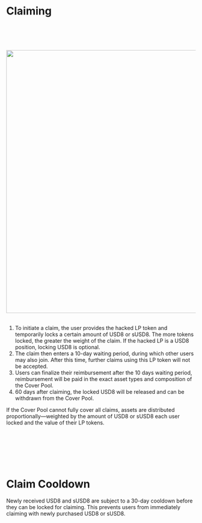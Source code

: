 # Claiming

<br/><br/><br/><br/><img src="/assets/claiming.png" width="700px" /><br/><br/>

1. To initiate a claim, the user provides the hacked LP token and temporarily locks a certain amount of USD8 or sUSD8. The more tokens locked, the greater the weight of the claim. If the hacked LP is a USD8 position, locking USD8 is optional.
2. The claim then enters a 10-day waiting period, during which other users may also join. After this time, further claims using this LP token will not be accepted.
3. Users can finalize their reimbursement after the 10 days waiting period, reimbursement will be paid in the exact asset types and composition of the Cover Pool.
4. 60 days after claiming, the locked USD8 will be released and can be withdrawn from the Cover Pool.

If the Cover Pool cannot fully cover all claims, assets are distributed proportionally—weighted by the amount of USD8 or sUSD8 each user locked and the value of their LP tokens. <br/><br/>

<br/><br/><br/><br/>

# Claim Cooldown

Newly received USD8 and sUSD8 are subject to a 30-day cooldown before they can be locked for claiming. This prevents users from immediately claiming with newly purchased USD8 or sUSD8.